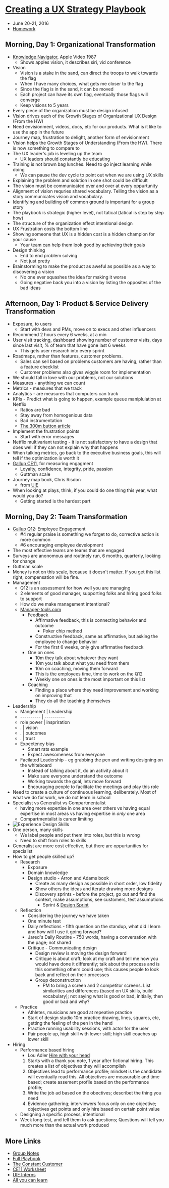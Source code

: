# [Creating a UX Strategy Playbook](https://playbook.uie.com/)
* June 20-21, 2016
* [Homework](https://playbook.uie.com/blog/homework-for-the-ux-strategy-playbook-workshop)

## Morning, Day 1: Organizational Transformation
* [Knowledge Navigator](https://www.youtube.com/watch?v=QRH8eimU_20), Apple Video 1987
  * Shows apples vision, it describes siri, vid conference
* Vision
  * Vision is a stake in the sand, can direct the troops to walk towards the flag
  * When I have many choices, what gets me closer to the flag
  * Since the flag is in the sand, it can be moved
  * Each project can have its own flag, eventually those flags will converge
  * Keep visions to 5 years
* Every piece of the organization must be design infused
* Vision drives each of the Growth Stages of Organizational UX Design (From the HW)
* Need envisionment, videos, docs, etc for our products. What is it like to use the app in the future
* Journey map, frustration to delight, another form of envisionment
* Vision helps the Growth Stages of Understanding (From the HW). There is now something to compare to
* The UX leader's job is leveling up the team
  * UX leaders should constantly be educating
* Training is not brown bag lunches. Need to go inject learning while doing
  * We can pause the dev cycle to point out when we are using UX skills
* Explaining the problem and solution in one shot could be difficult
* The vision must be communicated over and over at every oppurtunity
* Alignment of vision requries shared vocabulary. Telling the vision as a story communicates vision and vocabulary.
* Identifying and building off common ground is important for a group story
* The playbook is strategic (higher level), not tatical (tatical is step by step how)
* The structure of the organization effect intentional design
* UX Frustration costs the bottom line
* Showing someone that UX is a hidden cost is a hidden champion for your cause
  * Your team can help them look good by achieving their goals
* Design thinking
  * End to end problem solving
  * Not just pretty
* Brainstorming to make the product as aweful as possible as a way to discovering a vision
  * No one ever squashes the idea for making it worse
  * Going negative back you into a vision by listing the opposites of the bad ideas

## Afternoon, Day 1: Product & Service Delivery Transformation
* Exposure, to users
  * Start with devs and PMs, move on to execs and other influencers
* Recommend 2 hours every 6 weeks, at a min
* User visit tracking, dashboard showing number of customer visits, days since last visit, % of team that have gone last 6 weeks
  * This gets user research into every sprint
* Roadmaps, rather than features, customer problems.
  * Sales can sell based on problems customers are having, rather than a feature checklist
  * Customer problems also gives wiggle room for implementation
* We should fall in love with our problems, not our solutions
* Measures - anything we can count
* Metrics - measures that we track
* Analytics - are measures that computers can track
* KPIs - Predict what is going to happen, example queue maniplulation at Netflix
  * Ratios are bad
  * Stay away from homogenious data
  * Bad instrumentation
  * [The 300m button article](https://articles.uie.com/three_hund_million_button/?utm_source=visitorcentric)
* Implement the frustration points
  * Start with error messages
* Netflix multivariant testing - it is not satisfactory to have a design that does well if they can not explain why that happens
* When talking metrics, go back to the executive business goals, this will tell if the optimization is worth it
* [Gallup CE11](http://www.gallup.com/businessjournal/745/constant-customer.aspx), for measuring engagment
  * Loyalty, confidence, integrity, pride, passion
  * Guttman scale
* Journey map book, Chris Risdon
  * from [UIE](https://www.uie.com/brainsparks/2012/12/21/chris-risdon-mapping-your-customers-journey/)
* When looking at plays, think, if you could do one thing this year, what would you do?
  * Getting started is the hardest part

## Morning, Day 2: Team Transformation
* [Gallup Q12](http://www.goalbusters.net/uploads/2/2/0/4/22040464/gallup_q12.pdf): Employee Engagement
  * #4 regular praise is something we forget to do, corrective action is more common
  * #6 encouraging employee development
* The most effective teams are teams that are engaged
* Surveys are anonomous and routinely run, 6 months, quarterly, looking for change
* Guttman scale
* Money is not on this scale, because it doesn't matter. If you get this list right, compensation will be fine.
* Management
  * Q12 is an assessment for how well you are managing
  * 2 elements of good manager, supporting folks and hiring good folks to support
  * How do we make management intentional?
  * [Manager-tools.com](https://www.manager-tools.com/)
    * Feedback
      * Affirmative feedback, this is connecting behavior and outcome
        * Poker chip method
      * Constructive feedback, same as affirmative, but asking the employee to change behavior
      * For the first 6 weeks, only give affirmative feedback
    * One on ones
      * 10m they talk about whatever they want
      * 10m you talk about what you need from them
      * 10m on coaching, moving them forward
      * This is the employees time, time to work on the Q12
      * Weekly one on ones is the most important on this list
    * Coaching
      * Finding a place where they need improvement and working on improving that
      * They do all the teaching themselves
* Leadership
  * Mangement  | Leadership
  * ---------- | ----------
  * role power | inspriration
  * .          | vision
  * .          | outcomes
  * .          | trust
  * Expectency bias
    * Smart rats example
    * Expect awesomeness from everyone
  * Facilated Leadership - eg grabbing the pen and writing designing on the whiteboard
    * Instead of talking about it, do an activity about it
    * Make sure everyone understand the outcome
    * Working towards the goal, lets move forward
    * Encouraging people to facilitate the meetings and play this role
* Need to create a culture of continuous learning, deliberately. Most of what we do for work, we do not learn in school
* Specialist vs Generalist vs Compartmentalist
  * having more expertise in one area over others vs having equal expertise in most areas vs having expertise in *only* one area
  * Compartmentalist is career limiting
* ![Experience Design Skills](images/UIEPlaybook/Experience-design-skills.jpg)
* One person, many skills
  * We label people and put them into roles, but this is wrong
  * Need to shift from roles to skills
* Generalist are more cost effective, but there are oppurtunities for specialist
* How to get people skilled up?
  * Research
    * Exposure
    * Domain knowledge
    * Design studio - Arron and Adams book
      * Create as many design as possible in short order, low fidelity
      * Show others the ideas and iterate drawing more designs
      * Discovery sprints - before the project, go out and find the context, make assumptions, see customers, test assumptions
        * Sprint & [Design Sprint](http://www.gv.com/sprint/)
  * Reflection
    * Considering the journey we have taken
    * One minute test
    * Daily reflections - fifth question on the standup, what did I learn and how will I use it going forward?
    * Jared's Daily Routine - 750 words, having a conversation with the page; not shared
    * Critique - Communicating design
      * Design review is moving the design forward
      * Critique is about craft; look at my craft and tell me how you would have done it differently; talk about the process and is this something others could use; this causes people to look back and reflect on their processes
      * Group deconstruction
        * PM to bring a screen and 2 competitor screens. List similarities and differences (based on UX skills, build vocabulary); not saying what is good or bad, initially, then good or bad and why?
  * Practice
    * Athletes, musicians are good at repeative practice
    * Start of design studio 10m practice drawing, lines, squares, etc, getting the feeling of the pen in the hand
    * Practice running usability sessions, with actor for the user
    * Pair people up, high skill with lower skill; high skill coaches up lower skill
* Hiring
  * Performance based hiring
    * Lou Adler [Hire with your head](https://www.amazon.com/Hire-Your-Head-Performance-Based-Hiring/dp/0470128356)
    1. Starts with a thank you note, 1 year after fictional hiring. This creates a list of objectives they will accomplish
    1. Objectives lead to performance profile; mindset is the candidate will eventually read this. All objectives are measurable and time based; create assement profile based on the performance profile;
    1. Write the job ad based on the obectives; describet the thing you need
    1. Evidence gathering; interviewers focus only on one objective; objectives get points and only hire based on certain point value
  * Designing a specific process, intentional
  * Week long test, and tell them to ask questions; Questions will tell you much more than the actual work produced

## More Links
* [Group Notes](https://docs.google.com/document/d/16J3e_x9MVMeugLhKRlvN0-i2h2cZdR91cEwdfZZ4Slo/edit#)
* [Full Playbook](https://dl.dropboxusercontent.com/u/1086584/Playbook/Plays%20-%20Complete%20Collection.pdf)
* [The Constant Customer](http://www.gallup.com/businessjournal/745/constant-customer.aspx)
* [CE11 Worksheet](https://dl.dropboxusercontent.com/u/1086584/Playbook/CE11%20Worksheet.pdf)
* [UIE Interns](https://www.uie.com/meet-the-interns/)
* [All you can learn](https://aycl.uie.com/)